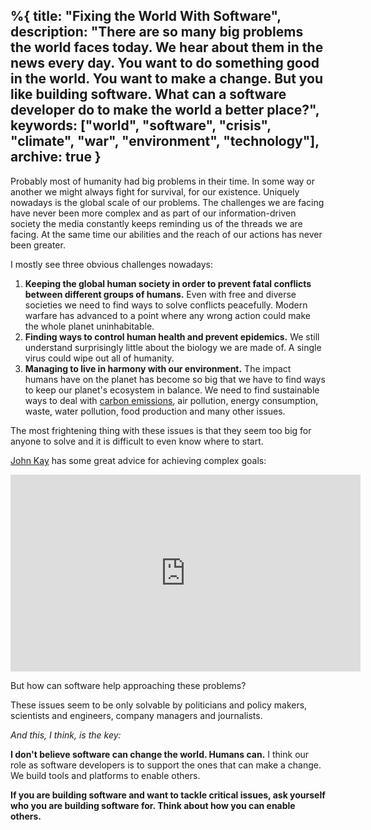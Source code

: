 %{
  title: "Fixing the World With Software",
  description: "There are so many big problems the world faces today. We hear about them in the news every day. You want to do something good in the world. You want to make a change. But you like building software. What can a software developer do to make the world a better place?",
  keywords: ["world", "software", "crisis", "climate", "war", "environment", "technology"],
  archive: true
}
---

Probably most of humanity had big problems in their time. In some way or another we might always fight for survival, for our existence. Uniquely nowadays is the global scale of our problems. The challenges we are facing have never been more complex and as part of our information-driven society the media constantly keeps reminding us of the threads we are facing. At the same time our abilities and the reach of our actions has never been greater.

I mostly see three obvious challenges nowadays:

1. **Keeping the global human society in order to prevent fatal conflicts between different groups of humans.** Even with free and diverse societies we need to find ways to solve conflicts peacefully. Modern warfare has advanced to a point where any wrong action could make the whole planet uninhabitable.
2. **Finding ways to control human health and prevent epidemics.** We still understand surprisingly little about the biology we are made of. A single virus could wipe out all of humanity.
3. **Managing to live in harmony with our environment.** The impact humans have on the planet has become so big that we have to find ways to keep our planet's ecosystem in balance. We need to find sustainable ways to deal with [carbon emissions](http://worrydream.com/ClimateChange/), air pollution, energy consumption, waste, water pollution, food production and many other issues.


The most frightening thing with these issues is that they seem too big for anyone to solve and it is difficult to even know where to start.

[John Kay](https://www.johnkay.com/) has some great advice for achieving complex goals:

<iframe width="560" height="315" src="https://www.youtube.com/embed/_BoAtYL3OWU?si=NCinaSllE_XysIww" title="YouTube video player" frameborder="0" allow="accelerometer; autoplay; clipboard-write; encrypted-media; gyroscope; picture-in-picture; web-share" allowfullscreen></iframe>

But how can software help approaching these problems?

These issues seem to be only solvable by politicians and policy makers, scientists and engineers, company managers and journalists.

_And this, I think, is the key:_

**I don't believe software can change the world.  Humans can.** I think our role as software developers is to support the ones that can make a change. We build tools and platforms to enable others.

**If you are building software and want to tackle critical issues, ask yourself who you are building software for. Think about how you can enable others.**

